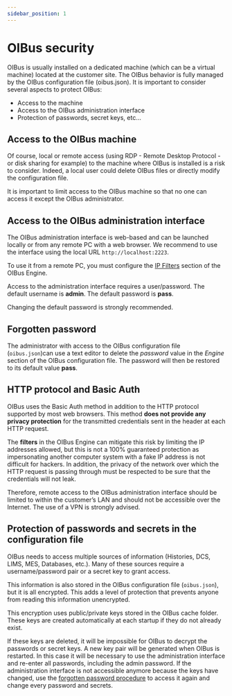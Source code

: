 ```yaml
---
sidebar_position: 1
---
```


# OIBus security

OIBus is usually installed on a dedicated machine (which can be a virtual machine) located at the customer site. The 
OIBus behavior is fully managed by the OIBus configuration file (oibus.json). It is important to consider several 
aspects to protect OIBus:
- Access to the machine
- Access to the OIBus administration interface
- Protection of passwords, secret keys, etc…
 

## Access to the OIBus machine
Of course, local or remote access (using RDP - Remote Desktop Protocol - or disk sharing for example) to the machine 
where OIBus is installed is a risk to consider. Indeed, a local user could delete OIBus files or directly modify the 
configuration file.

It is important to limit access to the OIBus machine so that no one can access it except the OIBus administrator.

## Access to the OIBus administration interface
The OIBus administration interface is web-based and can be launched locally or from any remote PC with a 
web browser. We recommend to use the interface using the local URL `http://localhost:2223`.

To use it from a remote PC, you must configure the [IP Filters](../engine/access.md#ip-filters) section of the OIBus 
Engine. 

Access to the administration interface requires a user/password. The default username is **admin**. The default 
password is **pass**.

Changing the default password is strongly recommended.

## Forgotten password
The administrator with access to the OIBus configuration file (`oibus.json`)can use a text editor to delete the 
_password_ value in the _Engine_ section of the OIBus configuration file. The password will then be restored to its 
default value **pass**.

## HTTP protocol and Basic Auth
OIBus uses the Basic Auth method in addition to the HTTP protocol supported by most web browsers. This method
**does not provide any privacy protection** for the transmitted credentials sent in the header at each HTTP request. 

The **filters** in the OIBus Engine can mitigate this risk by limiting the IP addresses allowed, but this is not a 100% 
guaranteed protection as impersonating another computer system with a fake IP address is not difficult for hackers.
In addition, the privacy of the network over which the HTTP request is passing through must be respected to be sure 
that the credentials will not leak.

Therefore, remote access to the OIBus administration interface should be limited to within the customer’s LAN and 
should not be accessible over the Internet. The use of a VPN is strongly advised.

## Protection of passwords and secrets in the configuration file
OIBus needs to access multiple sources of information (Histories, DCS, LIMS, MES, Databases, etc.). Many of these 
sources require a username/password pair or a secret key to grant access.

This information is also stored in the OIBus configuration file (`oibus.json`), but it is all encrypted. This adds a 
level of protection that prevents anyone from reading this information unencrypted.

This encryption uses public/private keys stored in the OIBus cache folder. These keys are created automatically at each
startup if they do not already exist.

If these keys are deleted, it will be impossible for OIBus to decrypt the passwords or secret keys. A new key pair will
be generated when OIBus is restarted. In this case it will be necessary to use the administration interface and 
re-enter all passwords, including the admin password. If the administration interface is not accessible anymore because
the keys have changed, use the [forgotten password procedure](#forgotten-password) to access it again and change every 
password and secrets.
